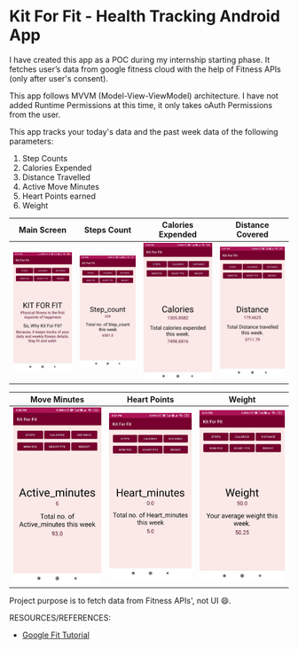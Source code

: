 # Kit For Fit - Health Tracking Android App
I have created this app as a POC during my internship starting phase. 
It fetches user’s data from google fitness cloud with the help of Fitness APIs (only after user's consent).

This app follows MVVM (Model-View-ViewModel) architecture. 
I have not added Runtime Permissions at this time, it only takes oAuth Permissions from the user.

This app tracks your today's data and the past week data of the following parameters:
1. Step Counts
2. Calories Expended
3. Distance Travelled 
4. Active Move Minutes
5. Heart Points earned
6. Weight



| Main Screen | Steps Count | Calories Expended |  Distance Covered |
|:-:|:-:|:-:|:-:|
| ![Main Screen](Screenshots/photo_1.jpeg) | ![Steps Count](Screenshots/photo_2.jpeg) | ![Calories Expended](Screenshots/photo_3.jpeg) | ![Distance Covered](Screenshots/photo_4.jpeg) |

| Move Minutes | Heart Points |  Weight |
|:-:|:-:|:-:|
| ![Move Minutes](Screenshots/photo_5.jpeg) | ![Heart Points](Screenshots/photo_6.jpeg) | ![Weight](Screenshots/photo_7.jpeg) |


Project purpose is to fetch data from Fitness APIs', not UI 😄.

RESOURCES/REFERENCES:
+ [Google Fit Tutorial](https://developers.google.com/fit/)
